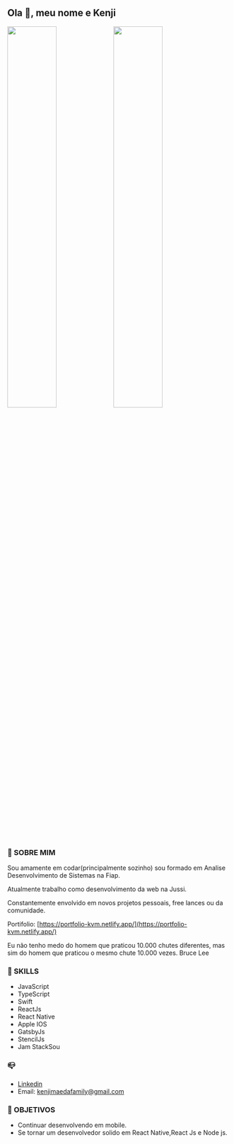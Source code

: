 ## Ola  👋, meu nome e Kenji


<a href="https://github.com/anuraghazra/github-readme-stats">
  <img align="left" width="47%"   src="https://github-readme-stats.vercel.app/api?username=kenjimaeda54&show_icons=true&theme=radical&include_all_commits=true&hide_title=true" />
</a>
<a href="https://github.com/anuraghazra/convoychat">
  <img align="rigth" width="47%" src="https://github-readme-stats.vercel.app/api/wakatime?username=kenjimaeda&langs_count=5&hide_title=true" />
</a>


### :man: SOBRE MIM
Sou amamente em codar(principalmente sozinho) sou formado em Analise Desenvolvimento de Sistemas na Fiap. </br>


Atualmente trabalho como desenvolvimento da web na Jussi. </br>

Constantemente envolvido em novos projetos pessoais, free lances ou da comunidade.</br>

Portifolio: [https://portfolio-kvm.netlify.app/](https://portfolio-kvm.netlify.app/) </br>

Eu não tenho medo do homem que praticou 10.000 chutes diferentes, mas sim do homem que praticou o mesmo chute 10.000 vezes.
Bruce Lee


### :rocket: SKILLS
- JavaScript
- TypeScript
- Swift
- ReactJs
- React Native
- Apple IOS
- GatsbyJs
- StencilJs
- Jam StackSou 
 
### :mailbox_closed:

- [Linkedin](https://www.linkedin.com/in/kenjimaeda1233/)
- Email: kenjimaedafamily@gmail.com

### :triangular_flag_on_post: OBJETIVOS
- Continuar desenvolvendo em mobile. 
- Se tornar um desenvolvedor solido em React Native,React Js e Node js.

